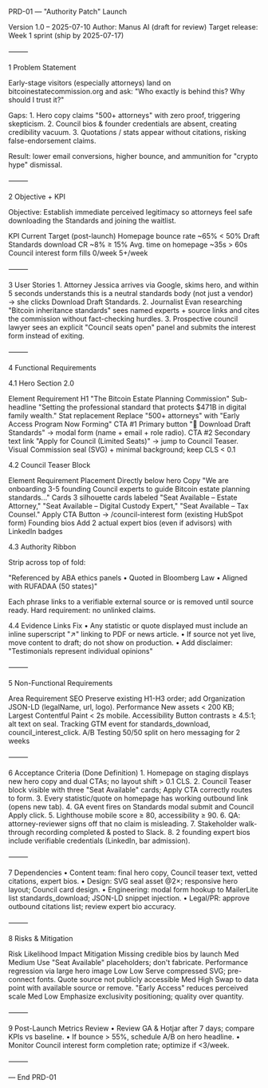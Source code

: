 PRD-01 — "Authority Patch" Launch

Version 1.0 – 2025-07-10
Author: Manus AI (draft for review)
Target release: Week 1 sprint (ship by 2025-07-17)

⸻

1 Problem Statement

Early-stage visitors (especially attorneys) land on bitcoinestatecommission.org and ask:
"Who exactly is behind this? Why should I trust it?"

Gaps:
	1.	Hero copy claims "500+ attorneys" with zero proof, triggering skepticism.
	2.	Council bios & founder credentials are absent, creating credibility vacuum.
	3.	Quotations / stats appear without citations, risking false-endorsement claims.

Result: lower email conversions, higher bounce, and ammunition for "crypto hype" dismissal.

⸻

2 Objective + KPI

Objective: Establish immediate perceived legitimacy so attorneys feel safe downloading the Standards and joining the waitlist.

KPI	Current	Target (post-launch)
Homepage bounce rate	~65%	< 50%
Draft Standards download CR	~8%	≥ 15%
Avg. time on homepage	~35s	> 60s
Council interest form fills	0/week	5+/week

⸻

3 User Stories
	1.	Attorney Jessica arrives via Google, skims hero, and within 5 seconds understands this is a neutral standards body (not just a vendor) → she clicks Download Draft Standards.
	2.	Journalist Evan researching "Bitcoin inheritance standards" sees named experts + source links and cites the commission without fact-checking hurdles.
	3.	Prospective council lawyer sees an explicit "Council seats open" panel and submits the interest form instead of exiting.

⸻

4 Functional Requirements

4.1 Hero Section 2.0

Element	Requirement
H1	"The Bitcoin Estate Planning Commission"
Sub-headline	"Setting the professional standard that protects $471B in digital family wealth."
Stat replacement	Replace "500+ attorneys" with "Early Access Program Now Forming"
CTA #1	Primary button "📄 Download Draft Standards" → modal form (name + email + role radio).
CTA #2	Secondary text link "Apply for Council (Limited Seats)" → jump to Council Teaser.
Visual	Commission seal (SVG) + minimal background; keep CLS < 0.1

4.2 Council Teaser Block

Element	Requirement
Placement	Directly below hero
Copy	"We are onboarding 3-5 founding Council experts to guide Bitcoin estate planning standards..."
Cards	3 silhouette cards labeled "Seat Available – Estate Attorney," "Seat Available – Digital Custody Expert," "Seat Available – Tax Counsel."
Apply CTA	Button → /council-interest form (existing HubSpot form)
Founding bios	Add 2 actual expert bios (even if advisors) with LinkedIn badges

4.3 Authority Ribbon

Strip across top of fold:

"Referenced by ABA ethics panels • Quoted in Bloomberg Law • Aligned with RUFADAA (50 states)"

Each phrase links to a verifiable external source or is removed until source ready. Hard requirement: no unlinked claims.

4.4 Evidence Links Fix
	•	Any statistic or quote displayed must include an inline superscript "↗" linking to PDF or news article.
	•	If source not yet live, move content to draft; do not show on production.
	•	Add disclaimer: "Testimonials represent individual opinions"

⸻

5 Non-Functional Requirements

Area	Requirement
SEO	Preserve existing H1-H3 order; add Organization JSON-LD (legalName, url, logo).
Performance	New assets < 200 KB; Largest Contentful Paint < 2s mobile.
Accessibility	Button contrasts ≥ 4.5:1; alt text on seal.
Tracking	GTM event for standards_download, council_interest_click.
A/B Testing	50/50 split on hero messaging for 2 weeks

⸻

6 Acceptance Criteria (Done Definition)
	1.	Homepage on staging displays new hero copy and dual CTAs; no layout shift > 0.1 CLS.
	2.	Council Teaser block visible with three "Seat Available" cards; Apply CTA correctly routes to form.
	3.	Every statistic/quote on homepage has working outbound link (opens new tab).
	4.	GA event fires on Standards modal submit and Council Apply click.
	5.	Lighthouse mobile score ≥ 80, accessibility ≥ 90.
	6.	QA: attorney-reviewer signs off that no claim is misleading.
	7.	Stakeholder walk-through recording completed & posted to Slack.
	8.	2 founding expert bios include verifiable credentials (LinkedIn, bar admission).

⸻

7 Dependencies
	•	Content team: final hero copy, Council teaser text, vetted citations, expert bios.
	•	Design: SVG seal asset @2×; responsive hero layout; Council card design.
	•	Engineering: modal form hookup to MailerLite list standards_download; JSON-LD snippet injection.
	•	Legal/PR: approve outbound citations list; review expert bio accuracy.

⸻

8 Risks & Mitigation

Risk	Likelihood	Impact	Mitigation
Missing credible bios by launch	Med	Medium	Use "Seat Available" placeholders; don't fabricate.
Performance regression via large hero image	Low	Low	Serve compressed SVG; pre-connect fonts.
Quote source not publicly accessible	Med	High	Swap to data point with available source or remove.
"Early Access" reduces perceived scale	Med	Low	Emphasize exclusivity positioning; quality over quantity.

⸻

9 Post-Launch Metrics Review
	•	Review GA & Hotjar after 7 days; compare KPIs vs baseline.
	•	If bounce > 55%, schedule A/B on hero headline.
	•	Monitor Council interest form completion rate; optimize if <3/week.

⸻

— End PRD-01

